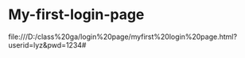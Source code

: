 # My-first-login-page
file:///D:/class%20ga/login%20page/myfirst%20login%20page.html?userid=lyz&pwd=1234#

